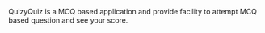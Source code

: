 QuizyQuiz is a MCQ based application and provide facility to attempt MCQ based question and see your score. 
